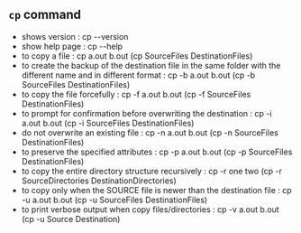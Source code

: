 ## ```cp``` command
- shows version : cp --version
- show help page : cp --help
- to copy a file : cp a.out b.out (cp SourceFiles DestinationFiles)
- to create the backup of the destination file in the same folder with the different name and in different format : cp -b a.out b.out (cp -b SourceFiles DestinationFiles)
- to copy the file forcefully : cp -f a.out b.out (cp -f SourceFiles DestinationFiles)
- to prompt for confirmation before overwriting the destination : cp -i a.out b.out (cp -i SourceFiles DestinationFiles)
- do not overwrite an existing file : cp -n a.out b.out (cp -n SourceFiles DestinationFiles)
- to preserve the specified attributes : cp -p a.out b.out (cp -p SourceFiles DestinationFiles)
- to copy the entire directory structure recursively : cp -r one two (cp -r SourceDirectories DestinationDirectories)
- to copy only when the SOURCE file is newer than the destination file : cp -u a.out b.out (cp -u SourceFiles DestinationFiles)
- to print verbose output when copy files/directories : cp -v a.out b.out (cp -u Source Destination)